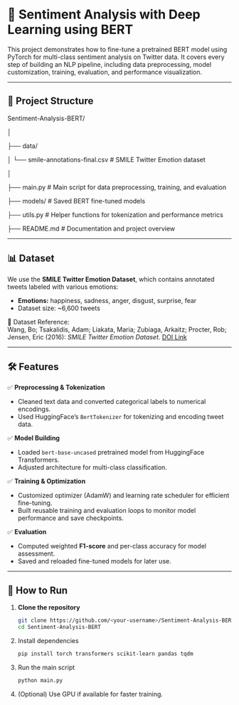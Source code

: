 # 🤖 Sentiment Analysis with Deep Learning using BERT

This project demonstrates how to fine-tune a pretrained BERT model using PyTorch for multi-class sentiment analysis on Twitter data. It covers every step of building an NLP pipeline, including data preprocessing, model customization, training, evaluation, and performance visualization.

---

## 📂 Project Structure

Sentiment-Analysis-BERT/

│

├── data/

│ └── smile-annotations-final.csv # SMILE Twitter Emotion dataset

│

├── main.py # Main script for data preprocessing, training, and evaluation

├── models/ # Saved BERT fine-tuned models

├── utils.py # Helper functions for tokenization and performance metrics

├── README.md # Documentation and project overview


---

## 📊 Dataset

We use the **SMILE Twitter Emotion Dataset**, which contains annotated tweets labeled with various emotions:  

- **Emotions:** happiness, sadness, anger, disgust, surprise, fear  
- Dataset size: ~6,600 tweets

📖 Dataset Reference:  
Wang, Bo; Tsakalidis, Adam; Liakata, Maria; Zubiaga, Arkaitz; Procter, Rob; Jensen, Eric (2016): *SMILE Twitter Emotion Dataset*. [DOI Link](https://doi.org/10.6084/m9.figshare.3187909.v2)  

---

## 🛠 Features

✅ **Preprocessing & Tokenization**  
- Cleaned text data and converted categorical labels to numerical encodings.  
- Used HuggingFace’s `BertTokenizer` for tokenizing and encoding tweet data.  

✅ **Model Building**
- Loaded `bert-base-uncased` pretrained model from HuggingFace Transformers.  
- Adjusted architecture for multi-class classification.  

✅ **Training & Optimization**
- Customized optimizer (AdamW) and learning rate scheduler for efficient fine-tuning.  
- Built reusable training and evaluation loops to monitor model performance and save checkpoints.  

✅ **Evaluation**
- Computed weighted **F1-score** and per-class accuracy for model assessment.  
- Saved and reloaded fine-tuned models for later use.

---

## 🚀 How to Run

1. **Clone the repository**
   ```bash
   git clone https://github.com/<your-username>/Sentiment-Analysis-BERT.git
   cd Sentiment-Analysis-BERT
2. Install dependencies
   ```bash
   pip install torch transformers scikit-learn pandas tqdm
   ```
3. Run the main script
   ```bash
   python main.py
4. (Optional) Use GPU if available for faster training.
